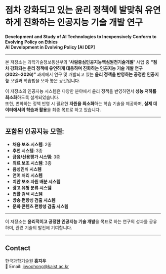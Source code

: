 # 점차 강화되고 있는 윤리 정책에 발맞춰 유연하게 진화하는 인공지능 기술 개발 연구  
**Development and Study of AI Technologies to Inexpensively Conform to Evolving Policy on Ethics**  
**AI Development in Evolving Policy [AI DEP]**

---

본 저장소는 과학기술정보통신부의 **'사람중심인공지능핵심원천기술개발'** 사업 중 **“점차 강화되는 윤리 정책에 유연하게 대응하며 진화하는 인공지능 기술 개발 연구(2022~2026)”** 과제에서 연구 및 개발되고 있는 **윤리 정책을 반영하는 공정한 인공지능** 모델과 학습법을 모아 놓은 공간입니다.

이 저장소의 인공지능 시스템은 다양한 분야에서 윤리 정책을 반영하면서 **성능 저하를 최소화**하도록 설계되었습니다.  
또한, 변화하는 정책 반영 시 필요한 **자원을 최소화**하는 학습 기술을 제공하며, **실제 데이터에서의 학습과 활용**을 최종 목표로 하고 있습니다.

---

## 포함된 인공지능 모델:

- **채용 보조 시스템**: 2종  
- **추천 시스템**: 3종  
- **금융/신용평가 시스템**: 3종  
- **의료 보조 시스템**: 3종  
- **음성인식 시스템**  
- **언어 처리 시스템**  
- **치안 보조 자원 배분 시스템**  
- **광고 유형 분류 시스템**  
- **법률 검색 시스템**  
- **방송 편향성 검출 시스템**  
- **문화 콘텐츠 편향성 검출 시스템**  

---

이 저장소는 **윤리적이고 공정한 인공지능 기술 개발**을 목표로 하는 연구의 성과를 공유하며, 관련 기술의 발전에 기여합니다.

---

## Contact  
한국과학기술원 **홍지우**  
📧 Email: [jiwoohong@kaist.ac.kr](mailto:jiwoohong@kaist.ac.kr)
